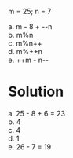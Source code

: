 m = 25; n = 7

a. m - 8 + --n\
b. m%n\
c. m%n++\
d. m%++n\
e. ++m - n--

# Solution
a. 25 - 8 + 6 = 23\
b. 4\
c. 4\
d. 1\
e. 26 - 7 = 19